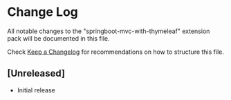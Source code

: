 # Change Log

All notable changes to the "springboot-mvc-with-thymeleaf" extension pack will be documented in this file.

Check [Keep a Changelog](http://keepachangelog.com/) for recommendations on how to structure this file.

## [Unreleased]

- Initial release
